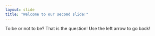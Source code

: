 ```yaml
---
layout: slide
title: "Welcome to our second slide!"
---
```

To be or not to be? That is the question!
Use the left arrow to go back!
